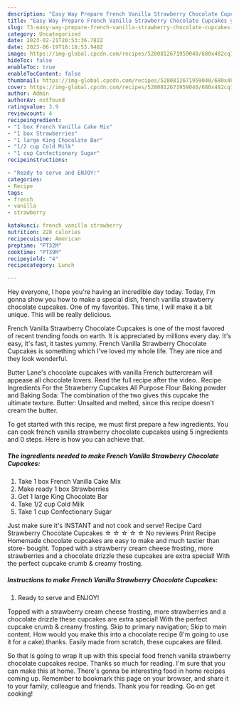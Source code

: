 ```yaml
---
description: "Easy Way Prepare French Vanilla Strawberry Chocolate Cupcakes yang Very Delicious"
title: "Easy Way Prepare French Vanilla Strawberry Chocolate Cupcakes yang Very Delicious"
slug: 73-easy-way-prepare-french-vanilla-strawberry-chocolate-cupcakes-yang-very-delicious
category: Uncategorized
date: 2023-02-21T20:53:36.782Z
date: 2023-06-19T16:18:53.948Z
image: https://img-global.cpcdn.com/recipes/5280812671959040/680x482cq70/french-vanilla-strawberry-chocolate-cupcakes-recipe-main-photo.jpg
hideToc: false
enableToc: true
enableTocContent: false
thumbnail: https://img-global.cpcdn.com/recipes/5280812671959040/680x482cq70/french-vanilla-strawberry-chocolate-cupcakes-recipe-main-photo.jpg
cover: https://img-global.cpcdn.com/recipes/5280812671959040/680x482cq70/french-vanilla-strawberry-chocolate-cupcakes-recipe-main-photo.jpg
author: Admin
authorAv: notfound
ratingvalue: 3.9
reviewcount: 4
recipeingredient:
- "1 box French Vanilla Cake Mix"
- "1 box Strawberries"
- "1 large King Chocolate Bar"
- "1/2 cup Cold Milk"
- "1 cup Confectionary Sugar"
recipeinstructions:

- "Ready to serve and ENJOY!"
categories:
- Recipe
tags:
- french
- vanilla
- strawberry

katakunci: french vanilla strawberry 
nutrition: 228 calories
recipecuisine: American
preptime: "PT32M"
cooktime: "PT39M"
recipeyield: "4"
recipecategory: Lunch

---
```



Hey everyone, I hope you're having an incredible day today. Today, I'm gonna show you how to make a special dish, french vanilla strawberry chocolate cupcakes. One of my favorites. This time, I will make it a bit unique. This will be really delicious.

French Vanilla Strawberry Chocolate Cupcakes is one of the most favored of recent trending foods on earth. It is appreciated by millions every day. It's easy, it's fast, it tastes yummy. French Vanilla Strawberry Chocolate Cupcakes is something which I've loved my whole life. They are nice and they look wonderful.

Butter Lane&#39;s chocolate cupcakes with vanilla French buttercream will appease all chocolate lovers. Read the full recipe after the video.. Recipe Ingredients For the Strawberry Cupcakes All Purpose Flour Baking powder and Baking Soda: The combination of the two gives this cupcake the ultimate texture. Butter: Unsalted and melted, since this recipe doesn&#39;t cream the butter.


To get started with this recipe, we must first prepare a few ingredients. You can cook french vanilla strawberry chocolate cupcakes using 5 ingredients and 0 steps. Here is how you can achieve that.

<!--inarticleads1-->

##### The ingredients needed to make French Vanilla Strawberry Chocolate Cupcakes:

1. Take 1 box French Vanilla Cake Mix
1. Make ready 1 box Strawberries
1. Get 1 large King Chocolate Bar
1. Take 1/2 cup Cold Milk
1. Take 1 cup Confectionary Sugar


Just make sure it&#39;s INSTANT and not cook and serve! Recipe Card Strawberry Chocolate Cupcakes ☆ ☆ ☆ ☆ ☆ No reviews Print Recipe Homemade chocolate cupcakes are easy to make and much tastier than store- bought. Topped with a strawberry cream cheese frosting, more strawberries and a chocolate drizzle these cupcakes are extra special! With the perfect cupcake crumb &amp; creamy frosting. 

<!--inarticleads2-->

##### Instructions to make French Vanilla Strawberry Chocolate Cupcakes:


1. Ready to serve and ENJOY!

Topped with a strawberry cream cheese frosting, more strawberries and a chocolate drizzle these cupcakes are extra special! With the perfect cupcake crumb &amp; creamy frosting. Skip to primary navigation; Skip to main content. How would you make this into a chocolate recipe (I&#39;m going to use it for a cake).thanks. Easily made from scratch, these cupcakes are filled. 

So that is going to wrap it up with this special food french vanilla strawberry chocolate cupcakes recipe. Thanks so much for reading. I'm sure that you can make this at home. There's gonna be interesting food in home recipes coming up. Remember to bookmark this page on your browser, and share it to your family, colleague and friends. Thank you for reading. Go on get cooking!
